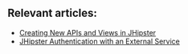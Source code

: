 ## Relevant articles:

- [Creating New APIs and Views in JHipster](https://www.baeldung.com/jhipster-new-apis-and-views)
- [JHipster Authentication with an External Service](https://www.baeldung.com/jhipster-authentication-external-service)

